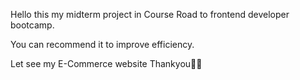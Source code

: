 Hello this my midterm project in Course Road to frontend developer bootcamp.

You can recommend it to improve efficiency.

Let see my E-Commerce website Thankyou👏🏼